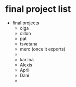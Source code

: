 # final project list

- final projects
    - olga
    - dillon
    - pat 
    - tsvetana
    - merc (once it exports)
    - 
    - karlina
    - Alexis
    - April
    - Dani
    - 